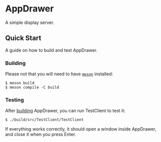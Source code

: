 # AppDrawer

A simple display server.

## Quick Start

A guide on how to build and test AppDrawer.

### Building

Please not that you will need to have [`meson`](https://mesonbuild.com/) installed:
```console
$ meson build
$ meson compile -C build
```

### Testing

After [building](#building) AppDrawer, you can run TestClient to test it:
```console
$ ./build/src/TestClient/TestClient
```
If everything works correctly, it should open a window inside AppDrawer, and close it when you press Enter.
